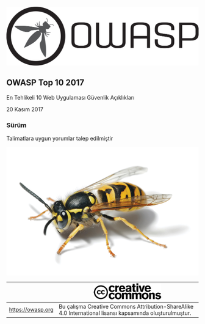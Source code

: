 ![OWASP LOGO](OWASP%20Top%2010/Top10/2017/tr/images/OWASP_logo.png)

## OWASP Top 10 2017

En Tehlikeli 10 Web Uygulaması Güvenlik Açıklıkları

20 Kasım 2017

### Sürüm

Talimatlara uygun yorumlar talep edilmiştir

![WASP Logo URL TBA](OWASP%20Top%2010/Top10/2017/tr/images/front-wasp.png)

|  | ![Creative Commons License Logo](OWASP%20Top%2010/Top10/2017/tr/images/front-cc.png) |
| -- | -- |
| https://owasp.org | Bu çalışma Creative Commons Attribution-ShareAlike 4.0 International lisansı kapsamında oluşturulmuştur. |





